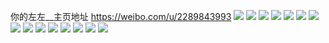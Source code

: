 你的左左__主页地址 https://weibo.com/u/2289843993 
![](https://wx4.sinaimg.cn/mw2000/887c3f19gy1h88nx86qxyj230m29gx6q.jpg) 
![](https://wx4.sinaimg.cn/mw2000/887c3f19gy1h88nx4lpnvj21kx2dce82.jpg) 
![](https://wx4.sinaimg.cn/mw2000/887c3f19gy1h88nxbsl1fj22c0340qv6.jpg) 
![](https://wx4.sinaimg.cn/mw2000/887c3f19gy1h88nx1fs9hj21hc2801ky.jpg) 
![](https://wx4.sinaimg.cn/mw2000/887c3f19gy1h88nxe6neij21kw2dcu0x.jpg) 
![](https://wx4.sinaimg.cn/mw2000/887c3f19gy1h88nxfn0o6j21021i44qp.jpg) 
![](https://wx4.sinaimg.cn/mw2000/887c3f19gy1h88nwz61fkj20u019015t.jpg) 
![](https://wx4.sinaimg.cn/mw2000/887c3f19gy1h88nx1yzruj20u01400yu.jpg) 
![](https://wx4.sinaimg.cn/mw2000/887c3f19gy1h88nxp22v2j221e2pvu0x.jpg) 
![](https://wx4.sinaimg.cn/mw2000/887c3f19gy1h88nxmu8xgj227j2y2qv5.jpg) 
![](https://wx4.sinaimg.cn/mw2000/887c3f19gy1h88ohlohslj20n01dsadw.jpg) 
![](https://wx4.sinaimg.cn/mw2000/887c3f19gy1h88oi4zfcxj21bw1rux69.jpg) 
![](https://wx4.sinaimg.cn/mw2000/887c3f19gy1h88nxin35hj21ux2h71ky.jpg) 
![](https://wx4.sinaimg.cn/mw2000/887c3f19gy1h88ohl4lvpj21wx2jw4qq.jpg) 
![](https://wx4.sinaimg.cn/mw2000/887c3f19gy1h0j32o6pl4j228c2x4u0x.jpg) 
